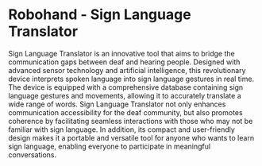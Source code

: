 # Robohand - Sign Language Translator
Sign Language Translator is an innovative tool that aims to bridge the communication gaps between deaf and hearing people. Designed with advanced sensor technology and artificial intelligence, this revolutionary device interprets spoken language into sign language gestures in real time. The device is equipped with a comprehensive database containing sign language gestures and movements, allowing it to accurately translate a wide range of words. Sign Language Translator not only enhances communication accessibility for the deaf community, but also promotes coherence by facilitating seamless interactions with those who may not be familiar with sign language. In addition, its compact and user-friendly design makes it a portable and versatile tool for anyone who wants to learn sign language, enabling everyone to participate in meaningful conversations.

